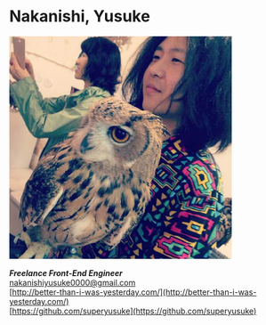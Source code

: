 # Nakanishi, Yusuke

![](/assets/profile.png)  


_**Freelance Front-End Engineer**_  
nakanishiyusuke0000@gmail.com  
[http://better-than-i-was-yesterday.com/](http://better-than-i-was-yesterday.com/)  
[https://github.com/superyusuke](https://github.com/superyusuke)

